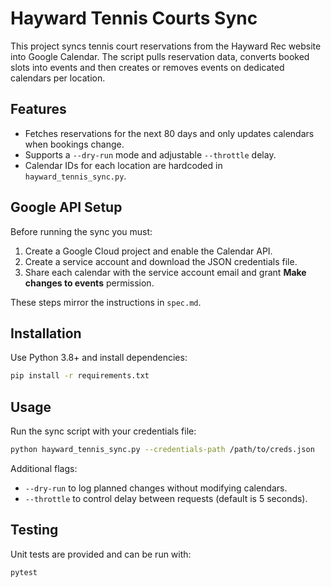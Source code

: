 # Hayward Tennis Courts Sync

This project syncs tennis court reservations from the Hayward Rec website into Google Calendar. The script pulls reservation data, converts booked slots into events and then creates or removes events on dedicated calendars per location.

## Features
- Fetches reservations for the next 80 days and only updates calendars when bookings change.
- Supports a `--dry-run` mode and adjustable `--throttle` delay.
- Calendar IDs for each location are hardcoded in `hayward_tennis_sync.py`.

## Google API Setup
Before running the sync you must:
1. Create a Google Cloud project and enable the Calendar API.
2. Create a service account and download the JSON credentials file.
3. Share each calendar with the service account email and grant **Make changes to events** permission.

These steps mirror the instructions in `spec.md`.

## Installation
Use Python 3.8+ and install dependencies:
```bash
pip install -r requirements.txt
```

## Usage
Run the sync script with your credentials file:
```bash
python hayward_tennis_sync.py --credentials-path /path/to/creds.json
```
Additional flags:
- `--dry-run` to log planned changes without modifying calendars.
- `--throttle` to control delay between requests (default is 5 seconds).

## Testing
Unit tests are provided and can be run with:
```bash
pytest
```
